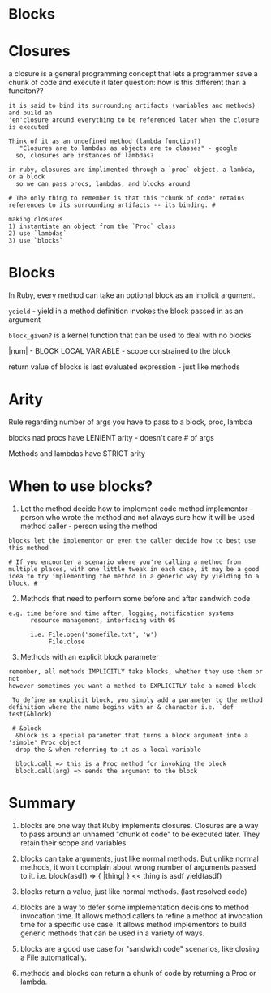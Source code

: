 # Blocks

# Closures

  a closure is a general programming concept that lets a programmer save a chunk of code and execute it later
    question: how is this different than a funciton??
  
    it is said to bind its surrounding artifacts (variables and methods) and build an
    'en'closure around everything to be referenced later when the closure is executed

    Think of it as an undefined method (lambda function?)
       "Closures are to lambdas as objects are to classes" - google
      so, closures are instances of lambdas?

    in ruby, closures are implimented through a `proc` object, a lambda, or a block
      so we can pass procs, lambdas, and blocks around

    # The only thing to remember is that this "chunk of code" retains references to its surrounding artifacts -- its binding. #

    making closures
    1) instantiate an object from the `Proc` class
    2) use `lambdas`
    3) use `blocks`

# Blocks

  In Ruby, every method can take an optional block as an implicit argument.

  `yeield` - yield in a method definition invokes the block passed in as an argument

  `block_given?` is a kernel function that can be used to deal with no blocks

  |num| - BLOCK LOCAL VARIABLE - scope constrained to the block

  return value of blocks is last evaluated expression - just like methods

# Arity

  Rule regarding number of args you have to pass to a block, proc, lambda

  blocks nad procs have LENIENT arity - doesn't care # of args

  Methods and lambdas have STRICT arity

# When to use blocks?

  1) Let the method decide how to implement code
    method implementor - person who wrote the method and not always sure how it will be used
    method caller - person using the method

    blocks let the implementor or even the caller decide how to best use this method

    # If you encounter a scenario where you're calling a method from multiple places, with one little tweak in each case, it may be a good idea to try implementing the method in a generic way by yielding to a block. #

  2) Methods that need to perform some before and after sandwich code

    e.g. time before and time after, logging, notification systems
          resource management, interfacing with OS

          i.e. File.open('somefile.txt', 'w')
               File.close

  3) Methods with an explicit block parameter

    remember, all methods IMPLICITLY take blocks, whether they use them or not
    however sometimes you want a method to EXPLICITLY take a named block

     To define an explicit block, you simply add a parameter to the method definition where the name begins with an & character i.e. `def test(&block)`

     # &block
      &block is a special parameter that turns a block argument into a 'simple' Proc object
      drop the & when referring to it as a local variable

      block.call => this is a Proc method for invoking the block
      block.call(arg) => sends the argument to the block

# Summary

  1) blocks are one way that Ruby implements closures. Closures are a way to pass around an unnamed "chunk of code" to be executed later. They retain their scope and variables

  2) blocks can take arguments, just like normal methods. But unlike normal methods, it won't complain about wrong number of arguments passed to it.
    i.e. block(asdf) => { |thing| } << thing is asdf
         yield(asdf)

  3) blocks return a value, just like normal methods. (last resolved code)

  4) blocks are a way to defer some implementation decisions to method invocation time. It allows method callers to refine a method at invocation time for a specific use case. It allows method implementors to build generic methods that can be used in a variety of ways.

  5) blocks are a good use case for "sandwich code" scenarios, like closing a File automatically.

  6) methods and blocks can return a chunk of code by returning a Proc or lambda.

